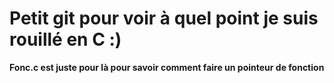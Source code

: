# Petit git pour voir à quel point je suis rouillé en C :) 
**Fonc.c est juste pour là pour savoir comment faire un pointeur de fonction**
